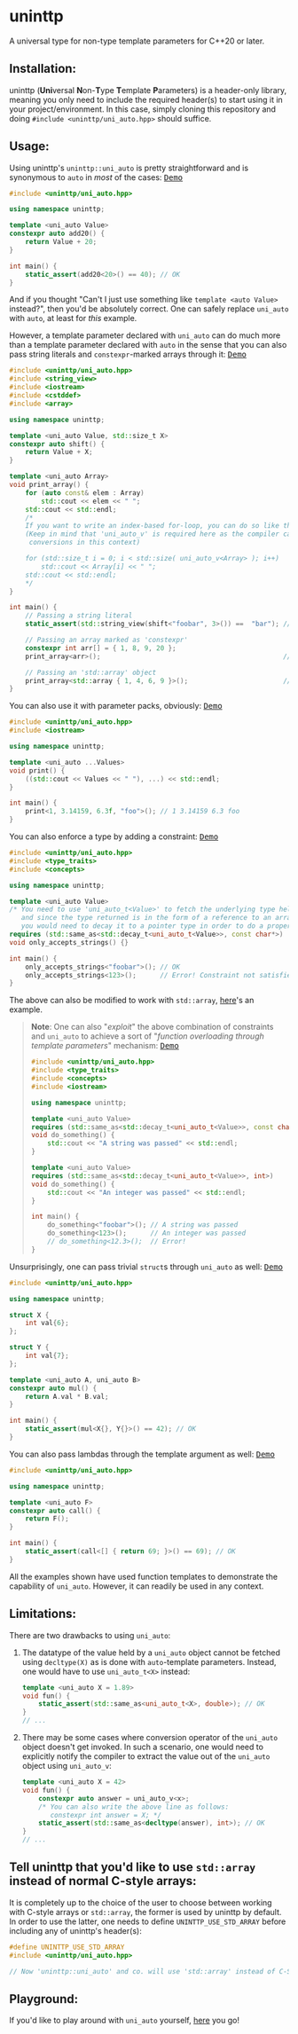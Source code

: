 # uninttp

A universal type for non-type template parameters for C++20 or later.

## Installation:

uninttp (**Uni**versal **N**on-**T**ype **T**emplate **P**arameters) is a header-only library, meaning you only need to include the required header(s) to start using it in your project/environment. In this case, simply cloning this repository and doing `#include <uninttp/uni_auto.hpp>` should suffice.

## Usage:

Using uninttp's `uninttp::uni_auto` is pretty straightforward and is synonymous to `auto` in *most* of the cases: [<kbd>Demo</kbd>](https://godbolt.org/z/sbxve5G6M)

```cpp
#include <uninttp/uni_auto.hpp>

using namespace uninttp;

template <uni_auto Value>
constexpr auto add20() {
    return Value + 20;
}

int main() {
    static_assert(add20<20>() == 40); // OK
}
```

And if you thought "Can't I just use something like `template <auto Value>` instead?", then you'd be absolutely correct. One can safely replace `uni_auto` with `auto`, at least for *this* example.

However, a template parameter declared with `uni_auto` can do much more than a template parameter declared with `auto` in the sense that you can also pass string literals and `constexpr`-marked arrays through it: [<kbd>Demo</kbd>](https://godbolt.org/z/65czTG76z)

```cpp
#include <uninttp/uni_auto.hpp>
#include <string_view>
#include <iostream>
#include <cstddef>
#include <array>

using namespace uninttp;

template <uni_auto Value, std::size_t X>
constexpr auto shift() {
    return Value + X;
}

template <uni_auto Array>
void print_array() {
    for (auto const& elem : Array)
        std::cout << elem << " ";
    std::cout << std::endl;
    /*
    If you want to write an index-based for-loop, you can do so like this:
    (Keep in mind that 'uni_auto_v' is required here as the compiler cannot do implicit
     conversions in this context)

    for (std::size_t i = 0; i < std::size( uni_auto_v<Array> ); i++)
        std::cout << Array[i] << " ";
    std::cout << std::endl;
    */
}

int main() {
    // Passing a string literal
    static_assert(std::string_view(shift<"foobar", 3>()) ==  "bar"); // OK

    // Passing an array marked as 'constexpr'
    constexpr int arr[] = { 1, 8, 9, 20 };
    print_array<arr>();                                              // 1 8 9 20

    // Passing an 'std::array' object
    print_array<std::array { 1, 4, 6, 9 }>();                        // 1 4 6 9
}
```

You can also use it with parameter packs, obviously: [<kbd>Demo</kbd>](https://godbolt.org/z/3Eax886zT)

```cpp
#include <uninttp/uni_auto.hpp>
#include <iostream>

using namespace uninttp;

template <uni_auto ...Values>
void print() {
    ((std::cout << Values << " "), ...) << std::endl;
}

int main() {
    print<1, 3.14159, 6.3f, "foo">(); // 1 3.14159 6.3 foo
}
```

You can also enforce a type by adding a constraint: [<kbd>Demo</kbd>](https://godbolt.org/z/a3KMT8Ges)

```cpp
#include <uninttp/uni_auto.hpp>
#include <type_traits>
#include <concepts>

using namespace uninttp;

template <uni_auto Value>
/* You need to use 'uni_auto_t<Value>' to fetch the underlying type held by the value,
   and since the type returned is in the form of a reference to an array,
   you would need to decay it to a pointer type in order to do a proper comparison */
requires (std::same_as<std::decay_t<uni_auto_t<Value>>, const char*>)
void only_accepts_strings() {}

int main() {
    only_accepts_strings<"foobar">(); // OK
    only_accepts_strings<123>();      // Error! Constraint not satisfied!
}
```

The above can also be modified to work with `std::array`, [here](https://godbolt.org/z/xYd61YhEK)'s an example.

> **Note**: One can also "*exploit*" the above combination of constraints and `uni_auto` to achieve a sort of "*function overloading through template parameters*" mechanism: [<kbd>Demo</kbd>](https://godbolt.org/z/j6rGh4hr8)
> 
> ```cpp
> #include <uninttp/uni_auto.hpp>
> #include <type_traits>
> #include <concepts>
> #include <iostream>
> 
> using namespace uninttp;
> 
> template <uni_auto Value>
> requires (std::same_as<std::decay_t<uni_auto_t<Value>>, const char*>)
> void do_something() {
>     std::cout << "A string was passed" << std::endl;
> }
> 
> template <uni_auto Value>
> requires (std::same_as<std::decay_t<uni_auto_t<Value>>, int>)
> void do_something() {
>     std::cout << "An integer was passed" << std::endl;
> }
> 
> int main() {
>     do_something<"foobar">(); // A string was passed
>     do_something<123>();      // An integer was passed
>     // do_something<12.3>();  // Error!
> }
> ```

Unsurprisingly, one can pass trivial `struct`s through `uni_auto` as well: [<kbd>Demo</kbd>](https://godbolt.org/z/reT6eEjj6)

```cpp
#include <uninttp/uni_auto.hpp>

using namespace uninttp;

struct X {
    int val{6};
};

struct Y {
    int val{7};
};

template <uni_auto A, uni_auto B>
constexpr auto mul() {
    return A.val * B.val;
}

int main() {
    static_assert(mul<X{}, Y{}>() == 42); // OK
}
```

You can also pass lambdas through the template argument as well: [<kbd>Demo</kbd>](https://godbolt.org/z/GPaqbdj9a)

```cpp
#include <uninttp/uni_auto.hpp>

using namespace uninttp;

template <uni_auto F>
constexpr auto call() {
    return F();
}

int main() {
    static_assert(call<[] { return 69; }>() == 69); // OK
}
```

All the examples shown have used function templates to demonstrate the capability of `uni_auto`. However, it can readily be used in any context.

## Limitations:

There are two drawbacks to using `uni_auto`:

1) The datatype of the value held by a `uni_auto` object cannot be fetched using `decltype(X)` as is done with `auto`-template parameters. Instead, one would have to use `uni_auto_t<X>` instead:
    ```cpp
    template <uni_auto X = 1.89>
    void fun() {
        static_assert(std::same_as<uni_auto_t<X>, double>); // OK
    }
    // ...
    ```
2) There may be some cases where conversion operator of the `uni_auto` object doesn't get invoked. In such a scenario, one would need to explicitly notify the compiler to extract the value out of the `uni_auto` object using `uni_auto_v`:
    ```cpp
    template <uni_auto X = 42>
    void fun() {
        constexpr auto answer = uni_auto_v<x>;
        /* You can also write the above line as follows:
           constexpr int answer = X; */
        static_assert(std::same_as<decltype(answer), int>); // OK
    }
    // ...
    ```

## Tell uninttp that you'd like to use `std::array` instead of normal C-style arrays:

It is completely up to the choice of the user to choose between working with C-style arrays or `std::array`, the former is used by uninttp by default. In order to use the latter, one needs to define `UNINTTP_USE_STD_ARRAY` before including any of uninttp's header(s):

```cpp
#define UNINTTP_USE_STD_ARRAY
#include <uninttp/uni_auto.hpp>

// Now 'uninttp::uni_auto' and co. will use 'std::array' instead of C-Style arrays to store their value(s)...
```

## Playground:

If you'd like to play around with `uni_auto` yourself, [here](https://godbolt.org/z/r7qhvGP4a) you go!
